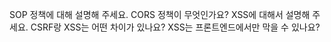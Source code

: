 SOP 정책에 대해 설명해 주세요.
CORS 정책이 무엇인가요?
XSS에 대해서 설명해 주세요.
CSRF랑 XSS는 어떤 차이가 있나요?
XSS는 프론트엔드에서만 막을 수 있나요?